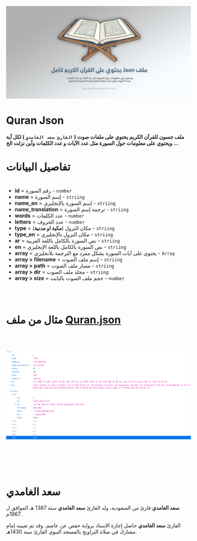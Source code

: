 <div align="center">
    <img src="/Github/Quran-Json.jpg" alt="Quran json">
</div>

# Quran Json 

<b>ملف جسون للقرآن الكريم يحتوي على ملفات صوت ( `القارئ سعد الغامدي` ) لكل آية ويحتوي على معلومات حول السورة مثل عدد الآيات و عدد الكلمات وأين نزلت الخ ... </b><br>


# تفاصيل البيانات
#
- **id** = رقم السورة - `number`
- **name** = إسم السورة - `striing`
- **name_en** = إسم السورة بالإنجليزي - `striing`
- **name_translation** = ترجمة إسم السورة - `striing`
- **words** = عدد الكلمات - `number`
- **letters** = عدد الحروف - `number`
- **type** = مكان النزول (**مكية او مدنية**) - `striing`
- **type_en** = مكان النزول بالإنجليزي - `striing`
- **ar** = نص السورة بالكامل باللغة العربية - `striing`
- **en** = نص السورة بالكامل باللغة الإنجليزي - `striing`
- **array** = يحتوي على آيات السورة بشكل مفرد مع الترجمة بلأنجليزي - `Array`
- **array > filename** = إسم ملف الصوت - `striing`
- **array > path** = مسار ملف الصوت - `striing`
- **array > dir** = مجلد ملف الصوت - `striing`
- **array > size** = حجم ملف الصوت بالبايت - `number`

<br><br>

# مثال من ملف [Quran.json](http://bot.altaqwaa.org/Quran.json)
<br><br>



<div align="center">
    <img src="/Github/Quran.png" alt="Quran json">
    <br>
</div>



<br><br><br><br>
# سعد الغامدي

**سعد الغامدي** قارئ من السعودية، ولد القارئ **سعد الغامدي** سنة 1387 هـ الموافق ل 1967م.

القارئ **سعد الغامدي** حاصل إجازة الإسناد برواية حفص عن عاصم. وقد تم تعيينه إمام مشارك في صلاة التراويح بالمسجد النبوي القارئ سنة 1430هـ.